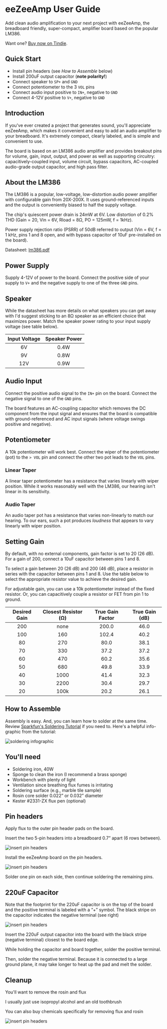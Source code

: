 # eeZeeAmp User Guide

Add clean audio amplification to your next project with eeZeeAmp, the breadboard friendly, super-compact, amplifier board based on the popular LM386.

Want one? [Buy now on Tindie](https://www.tindie.com/products/bot_thoughts/the-better-lm386-for-breadboard/).

## Quick Start

 * Install pin headers (see *How to Assemble* below)
 * Install 200uF output capacitor (**note polarity!**)
 * Connect speaker to ```SP+``` and ```GND```
 * Connect potentiometer to the 3 ```VOL``` pins
 * Connect audio input positive to ```IN+```, negative to ```GND```
 * Connect 4-12V positive to ```V+```, negative to ```GND```

## Introduction
If you've ever created a project that generates sound, you'll appreciate eeZeeAmp, which makes it convenient and easy to add an audio amplifier to your breadboard. It's extremely compact, clearly labeled, and is simple and convenient to use.

The board is based on an LM386 audio amplifier and provides breakout pins for volume, gain, input, output, and power as well as supporting circuitry: capacitively-coupled input, volume circuit, bypass capacitors, AC-coupled audio-grade output capacitor, and high pass filter.

## About the LM386
The LM386 is a popular, low-voltage, low-distortion audio power amplifier with configurable gain from 20X-200X. It uses ground-referenced inputs and the output is conveniently biased to half the supply voltage.

The chip's quiescent power drain is 24mW at 6V. Low distortion of 0.2% THD (Gain = 20, Vin = 6V, Rload = 8Ω, PO = 125mW, f = 1kHz).

Power supply rejection ratio (PSRR) of 50dB referred to output (Vin = 6V, f = 1 kHz, pins 1 and 8 open, and with bypass capacitor of 10uF pre-installed on the board).

Datasheet: [lm386.pdf](http://www.ti.com/lit/ds/symlink/lm386.pdf)

## Power Supply
Supply 4-12V of power to the board. Connect the positive side of your supply to ```V+``` and the negative supply to one of the three ```GND``` pins.

## Speaker
While the datasheet has more details on what speakers you can get away with I'd suggest sticking to an 8Ω speaker as an efficient choice that maximizes power. Match the speaker power rating to your input supply voltage (see table below).

| Input Voltage | Speaker Power |
| :---: | :---: |
| 6V | 0.4W |
| 9V | 0.8W |
| 12V | 0.9W |

## Audio Input
Connect the positive audio signal to the ```IN+``` pin on the board. Connect the negative signal to one of the ```GND``` pins.

The board features an AC-coupling capacitor which removes the DC component from the input signal and ensures that the board is compatible with ground-referenced and AC input signals (where voltage swings positive and negative).

## Potentiometer
A 10k potentiometer will work best. Connect the wiper of the potentiometer (pot) to the ```> VOL``` pin and connect the other two pot leads to the ```VOL``` pins.

### Linear Taper
A linear taper potentiometer has a resistance that varies linearly with wiper position. While it works reasonably well with the LM386, our hearing isn't linear in its sensitivity.

### Audio Taper
An audio taper pot has a resistance that varies non-linearly to match our hearing. To our ears, such a pot produces *loudness* that appears to vary linearly with wiper position.

## Setting Gain
By default, with no external components, gain factor is set to 20 (26 dB).
For a gain of 200, connect a 10uF capacitor between pins 1 and 8.

To select a gain between 20 (26 dB) and 200 (46 dB), place a resistor in series with the capacitor between pins 1 and 8. Use the table below to select the appropriate resistor value to achieve the desired gain.

For adjustable gain, you can use a 10k potentiometer instead of the fixed resistor. Or, you can capacitively couple a resistor or FET from pin 1 to ground.

| Desired Gain | Closest Resistor (Ω) | True Gain Factor | True Gain (dB) |
| :---: | :---: | :---: | :---: |
| 200 | none | 200.0 | 46.0 |
| 100 | 160 | 102.4 | 40.2 |
| 80 | 270 | 80.0 | 38.1 |
| 70 | 330 | 37.2 | 37.2 |
| 60 | 470 | 60.2 | 35.6 |
| 50 | 680 | 49.8 | 33.9 |
| 40 | 1000 | 41.4 | 32.3 |
| 30 | 2200 | 30.4 | 29.7 |
| 20 | 100k | 20.2 | 26.1 |

## How to Assemble

Assembly is easy. And, you can learn how to solder at the same time. Review [Sparkfun's Soldering Tutorial](https://learn.sparkfun.com/tutorials/how-to-solder---through-hole-soldering) if you need to. Here's a helpful info-graphic from the tutorial:

![soldering infographic](https://cdn.sparkfun.com/assets/c/d/a/a/9/523b1189757b7fb36e8b456b.jpg)

## You'll need
* Soldering iron, 40W
* Sponge to clean the iron (I recommend a brass sponge)
* Workbench with plenty of light
* Ventilation since breathing flux fumes is irritating
* Soldering surface (e.g., marble tile sample)
* Rosin core solder 0.022” or 0.032” diameter
* Kester #2331-ZX flux pen (optional)

## Pin headers
Apply flux to the outer pin header pads on the board.

Insert the two 5-pin headers into a breadboard 0.7” apart (6 rows between).

![insert pin headers](images/assembly1.jpg)

Install the eeZeeAmp board on the pin headers.

![insert pin headers](images/assembly2.jpg)

Solder one pin on each side, then continue soldering the remaining pins.

## 220uF Capacitor
Note that the footprint for the 220uF capacitor is on the top of the board and the positive terminal is labeled with a “+” symbol. The black stripe on the capacitor indicates the negative terminal (see right)

![insert pin headers](images/assembly3.jpg)

Insert the 220uF output capacitor into the board with the black stripe (negative terminal) closest to the board edge.

While holding the capacitor and board together, solder the positive terminal.

Then, solder the negative terminal. Because it is connected to a large ground plane, it may take longer to heat up the pad and melt the solder.

## Cleanup

You'll want to remove the rosin and flux

I usually just use isopropyl alcohol and an old toothbrush

You can also buy chemicals specifically for removing flux and rosin

![insert pin headers](images/assembly_isopropyl.jpg)
